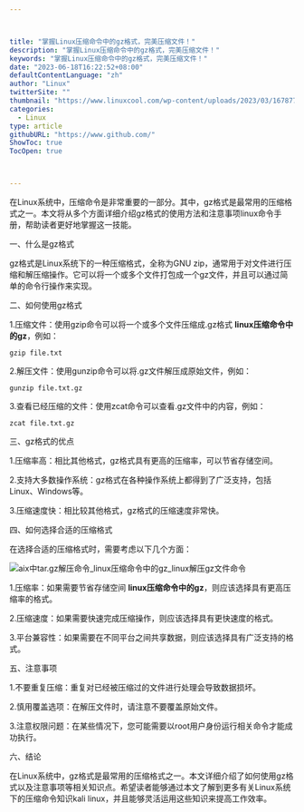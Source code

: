 ```yaml
---



title: "掌握Linux压缩命令中的gz格式，完美压缩文件！"
description: "掌握Linux压缩命令中的gz格式，完美压缩文件！"
keywords: "掌握Linux压缩命令中的gz格式，完美压缩文件！"
date: "2023-06-18T16:22:52+08:00"
defaultContentLanguage: "zh"
author: "Linux"
twitterSite: ""
thumbnail: "https://www.linuxcool.com/wp-content/uploads/2023/03/1678773944474_1.png"
categories:
  - Linux
type: article
githubURL: "https://www.github.com/"
ShowToc: true
TocOpen: true



---
```


在Linux系统中，压缩命令是非常重要的一部分。其中，gz格式是最常用的压缩格式之一。本文将从多个方面详细介绍gz格式的使用方法和注意事项linux命令手册，帮助读者更好地掌握这一技能。

一、什么是gz格式

gz格式是Linux系统下的一种压缩格式，全称为GNU zip，通常用于对文件进行压缩和解压缩操作。它可以将一个或多个文件打包成一个gz文件，并且可以通过简单的命令行操作来实现。

二、如何使用gz格式

1.压缩文件：使用gzip命令可以将一个或多个文件压缩成.gz格式 **linux压缩命令中的gz**，例如：

```
gzip file.txt
```

2.解压文件：使用gunzip命令可以将.gz文件解压成原始文件，例如：

```
gunzip file.txt.gz
```

3.查看已经压缩的文件：使用zcat命令可以查看.gz文件中的内容，例如：

```
zcat file.txt.gz
```

三、gz格式的优点

1.压缩率高：相比其他格式，gz格式具有更高的压缩率，可以节省存储空间。

2.支持大多数操作系统：gz格式在各种操作系统上都得到了广泛支持，包括Linux、Windows等。

3.压缩速度快：相比较其他格式，gz格式的压缩速度非常快。

四、如何选择合适的压缩格式

在选择合适的压缩格式时，需要考虑以下几个方面：

![aix中tar.gz解压命令_linux压缩命令中的gz_linux解压gz文件命令](https://www.linuxcool.com/wp-content/uploads/2023/03/1678773944474_1.png)

1.压缩率：如果需要节省存储空间 **linux压缩命令中的gz**，则应该选择具有更高压缩率的格式。

2.压缩速度：如果需要快速完成压缩操作，则应该选择具有更快速度的格式。

3.平台兼容性：如果需要在不同平台之间共享数据，则应该选择具有广泛支持的格式。

五、注意事项

1.不要重复压缩：重复对已经被压缩过的文件进行处理会导致数据损坏。

2.慎用覆盖选项：在解压文件时，请注意不要覆盖原始文件。

3.注意权限问题：在某些情况下，您可能需要以root用户身份运行相关命令才能成功执行。

六、结论

在Linux系统中，gz格式是最常用的压缩格式之一。本文详细介绍了如何使用gz格式以及注意事项等相关知识点。希望读者能够通过本文了解到更多有关Linux系统下的压缩命令知识kali linux，并且能够灵活运用这些知识来提高工作效率。